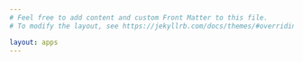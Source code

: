 ```yaml
---
# Feel free to add content and custom Front Matter to this file.
# To modify the layout, see https://jekyllrb.com/docs/themes/#overriding-theme-defaults

layout: apps
---
```


